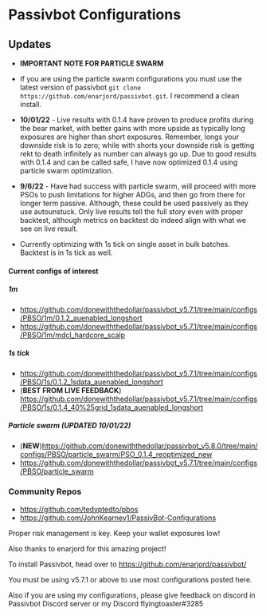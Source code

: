 # Passivbot Configurations
## Updates
  * **IMPORTANT NOTE FOR PARTICLE SWARM**
   * If you are using the particle swarm configurations you must use the latest version of passivbot ``git clone https://github.com/enarjord/passivbot.git``. I recommend a clean install. 
   
  * **10/01/22** - Live results with 0.1.4 have proven to produce profits during the bear market, with better gains with more upside as typically long exposures are higher than short exposures. Remember, longs your downside risk is to zero; while with shorts your downside risk is getting rekt to death infinitely as number can always go up. Due to good results with 0.1.4 and can be called safe, I have now optimized 0.1.4 using particle swarm optimization.
  
  * **9/6/22** - Have had success with particle swarm, will proceed with more PSOs to push limitations for higher ADGs, and then go from there for longer term passive. Although, these could be used passively as they use autounstuck. Only live results tell the full story even with proper backtest, although metrics on backtest do indeed align with what we see on live result. 
  
  * Currently optimizing with 1s tick on single asset in bulk batches. Backtest is in 1s tick as well.
#### Current configs of interest
##### 1m
  * https://github.com/donewiththedollar/passivbot_v5.7.1/tree/main/configs/PBSO/1m/0.1.2_auenabled_longshort
  * https://github.com/donewiththedollar/passivbot_v5.7.1/tree/main/configs/PBSO/1m/mdcl_hardcore_scalp
##### 1s tick
  * https://github.com/donewiththedollar/passivbot_v5.7.1/tree/main/configs/PBSO/1s/0.1.2_1sdata_auenabled_longshort
  * (**BEST FROM LIVE FEEDBACK**) https://github.com/donewiththedollar/passivbot_v5.7.1/tree/main/configs/PBSO/1s/0.1.4_40%25grid_1sdata_auenabled_longshort
##### Particle swarm (**UPDATED 10/01/22**)
  * (**NEW**)https://github.com/donewiththedollar/passivbot_v5.8.0/tree/main/configs/PBSO/particle_swarm/PSO_0.1.4_reoptimized_new
  * https://github.com/donewiththedollar/passivbot_v5.7.1/tree/main/configs/PBSO/particle_swarm
  
### Community Repos
  * https://github.com/tedyptedto/pbos
  * https://github.com/JohnKearney1/PassivBot-Configurations
  

Proper risk management is key. Keep your wallet exposures low!

Also thanks to enarjord for this amazing project!

To install Passivbot, head over to https://github.com/enarjord/passivbot/

You must be using v5.7.1 or above to use most configurations posted here.

Also if you are using my configurations, please give feedback on discord in Passivbot Discord server or my Discord flyingtoaster#3285
